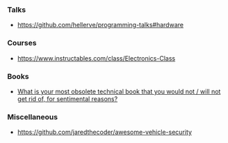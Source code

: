 ### Talks

- https://github.com/hellerve/programming-talks#hardware

### Courses

- https://www.instructables.com/class/Electronics-Class

### Books

- [What is your most obsolete technical book that you would not / will not get rid of, for sentimental reasons?](https://twitter.com/starsandrobots/status/1219504631438397441)

### Miscellaneous

- https://github.com/jaredthecoder/awesome-vehicle-security
